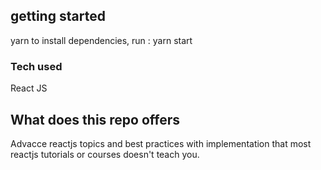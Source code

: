 ## getting started
yarn to install dependencies, run : yarn start

### Tech used
React JS

## What does this repo offers
Advacce reactjs topics and best practices with implementation that most reactjs tutorials or courses doesn't teach you.
